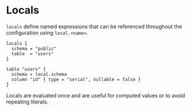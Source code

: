 # Locals

`locals` define named expressions that can be referenced throughout the configuration using `local.<name>`.

```hcl
locals {
  schema = "public"
  table  = "users"
}

table "users" {
  schema = local.schema
  column "id" { type = "serial", nullable = false }
}
```

Locals are evaluated once and are useful for computed values or to avoid repeating literals.
